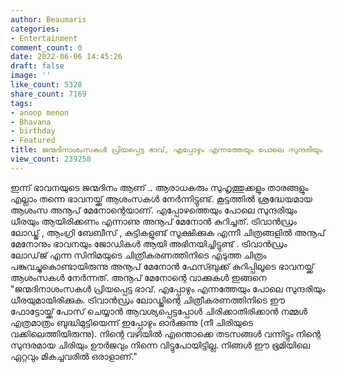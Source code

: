 ```yaml
---
author: Beaumaris
categories:
- Entertainment
comment_count: 0
date: 2022-06-06 14:45:26
draft: false
image: ''
like_count: 5328
share_count: 7169
tags:
- anoop menon
- Bhavana
- birthday
- Featured
title: ജന്മദിനാശംസകൾ പ്രിയപ്പെട്ട ഭാവ്, എപ്പോഴും എന്നത്തേയും പോലെ സുന്ദരിയും ധീരയുമായിരിക്കുക
view_count: 239258
---
```


ഇന്ന് ഭാവനയുടെ ജന്മദിനം ആണ് .. ആരാധകരും സുഹൃത്തുക്കളും താരങ്ങളും എല്ലാം തന്നെ ഭാവനയ്ക്ക് ആശംസകൾ നേർന്നിട്ടുണ്ട്. കൂട്ടത്തിൽ ശ്രദ്ധേയമായ ആശംസ അനൂപ് മേനോന്റെയാണ്. എപ്പോഴത്തെയും പോലെ സുന്ദരിയും ധീരയും ആയിരിക്കണം എന്നാണു അനൂപ് മേനോൻ കുറിച്ചത്. ട്രിവാൻഡ്രം ലോഡ്ജ് , ആംഗ്രി ബേബീസ് , കുട്ടികളുണ്ട് സൂക്ഷിക്കുക എന്നീ ചിത്രങ്ങളിൽ അനൂപ് മേനോനും ഭാവനയും ജോഡികൾ ആയി അഭിനയിച്ചിട്ടുണ്ട് . ട്രിവാൻഡ്രം ലോഡ്‌ജ് എന്ന സിനിമയുടെ ചിത്രീകരണത്തിനിടെ എടുത്ത ചിത്രം പങ്കുവച്ചുകൊണ്ടായിരുന്നു അനൂപ് മേനോൻ ഫേസ്ബുക്ക് കുറിപ്പിലൂടെ ഭാവനയ്ക്ക് ആശംസകൾ നേർന്നത്. അനൂപ് മേനോന്റെ വാക്കുകൾ ഇങ്ങനെ "ജന്മദിനാശംസകൾ പ്രിയപ്പെട്ട ഭാവ്. എപ്പോഴും എന്നത്തേയും പോലെ സുന്ദരിയും ധീരയുമായിരിക്കുക. ട്രിവാൻഡ്രം ലോഡ്ജിന്റെ ചിത്രീകരണത്തിനിടെ ഈ ഫോട്ടോയ്ക്ക് പോസ് ചെയ്യാൻ ആവശ്യപ്പെട്ടപ്പോൾ ചിരിക്കാതിരിക്കാൻ നമ്മൾ എത്രമാത്രം ബുദ്ധിമുട്ടിയെന്ന് ഇപ്പോഴും ഓർക്കുന്നു (നീ ചിരിയുടെ വക്കിലെത്തിയിരുന്നു). നിന്റെ വഴിയിൽ എന്തൊക്കെ തടസങ്ങൾ വന്നിട്ടും നിന്റെ സുന്ദരമായ ചിരിയും ഊർജവും നിന്നെ വിട്ടുപോയിട്ടില്ല. നിങ്ങൾ ഈ ഭൂമിയിലെ ഏറ്റവും മികച്ചവരിൽ ഒരാളാണ്." &nbsp;
